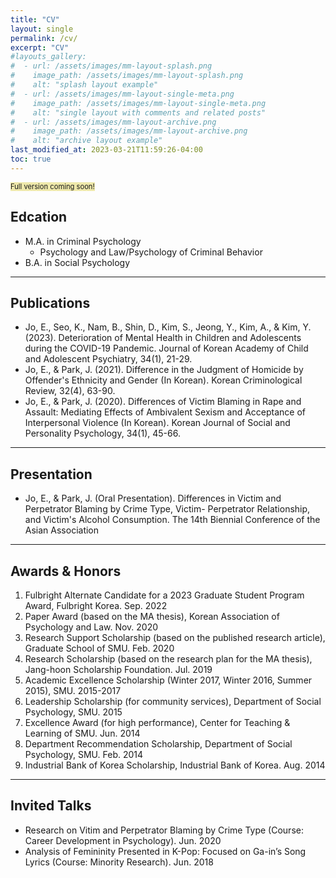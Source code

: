 ```yaml
---
title: "CV"
layout: single
permalink: /cv/
excerpt: "CV"
#layouts_gallery:
#  - url: /assets/images/mm-layout-splash.png
#    image_path: /assets/images/mm-layout-splash.png
#    alt: "splash layout example"
#  - url: /assets/images/mm-layout-single-meta.png
#    image_path: /assets/images/mm-layout-single-meta.png
#    alt: "single layout with comments and related posts"
#  - url: /assets/images/mm-layout-archive.png
#    image_path: /assets/images/mm-layout-archive.png
#    alt: "archive layout example"
last_modified_at: 2023-03-21T11:59:26-04:00
toc: true
---
```

<span style="background-color:PaleGoldenrod; font-size:80%">Full version coming soon!</span>

## Edcation
 - M.A. in Criminal Psychology 
    - Psychology and Law/Psychology of Criminal Behavior
- B.A. in Social Psychology

---

## Publications
- Jo, E., Seo, K., Nam, B., Shin, D., Kim, S., Jeong, Y., Kim, A., & Kim, Y. (2023). Deterioration of Mental Health in Children and Adolescents during the COVID-19 Pandemic. Journal of Korean Academy of Child and Adolescent Psychiatry, 34(1), 21-29. 
- Jo, E., & Park, J. (2021). Difference in the Judgment of Homicide by Offender's Ethnicity and Gender (In Korean). Korean Criminological Review, 32(4), 63-90. 
- Jo, E., & Park, J. (2020). Differences of Victim Blaming in Rape and Assault: Mediating Effects of Ambivalent Sexism and Acceptance of Interpersonal Violence (In Korean). Korean Journal of Social and Personality Psychology, 34(1), 45-66. 

---

## Presentation
- Jo, E., & Park, J. (Oral Presentation). Differences in Victim and Perpetrator Blaming by Crime Type, Victim-
Perpetrator Relationship, and Victim's Alcohol Consumption. The 14th Biennial Conference of the Asian Association

---

## Awards & Honors
1. Fulbright Alternate Candidate for a 2023 Graduate Student Program Award, Fulbright Korea. Sep. 2022
2. Paper Award (based on the MA thesis), Korean Association of Psychology and Law. Nov. 2020
3. Research Support Scholarship (based on the published research article), Graduate School of SMU. Feb. 2020
4. Research Scholarship (based on the research plan for the MA thesis), Jang-hoon Scholarship Foundation. Jul. 2019
5. Academic Excellence Scholarship (Winter 2017, Winter 2016, Summer 2015), SMU. 2015-2017
6. Leadership Scholarship (for community services), Department of Social Psychology, SMU. 2015
7. Excellence Award (for high performance), Center for Teaching & Learning of SMU. Jun. 2014
8. Department Recommendation Scholarship, Department of Social Psychology, SMU. Feb. 2014
9. Industrial Bank of Korea Scholarship, Industrial Bank of Korea. Aug. 2014


---

## Invited Talks
- Research on Vitim and Perpetrator Blaming by Crime Type (Course: Career Development in Psychology). Jun. 2020
- Analysis of Femininity Presented in K-Pop: Focused on Ga-in’s Song Lyrics (Course: Minority Research). Jun. 2018